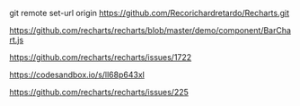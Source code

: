 git remote set-url origin https://github.com/Recorichardretardo/Recharts.git

https://github.com/recharts/recharts/blob/master/demo/component/BarChart.js

https://github.com/recharts/recharts/issues/1722

https://codesandbox.io/s/ll68p643xl

https://github.com/recharts/recharts/issues/225